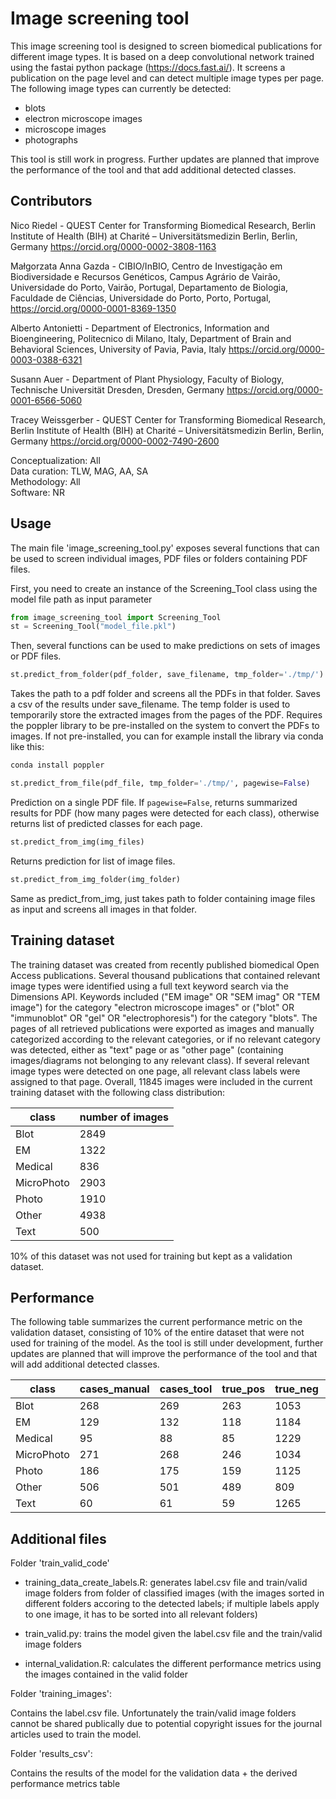# Image screening tool

This image screening tool is designed to screen biomedical publications for different image types. It is based on a deep convolutional network trained using the fastai python package (https://docs.fast.ai/). It screens a publication on the page level and can detect multiple image types per page. The following image types can currently be detected:

 - blots
 - electron microscope images
 - microscope images
 - photographs

This tool is still work in progress. Further updates are planned that improve the performance of the tool and that add additional detected classes.


## Contributors

Nico Riedel - 
QUEST Center for Transforming Biomedical Research, Berlin Institute of Health (BIH) at Charité – Universitätsmedizin Berlin, Berlin, Germany
https://orcid.org/0000-0002-3808-1163

Małgorzata Anna Gazda - 
CIBIO/InBIO, Centro de Investigação em Biodiversidade e Recursos Genéticos, Campus Agrário de Vairão, Universidade do Porto, Vairão, Portugal, Departamento de Biologia, Faculdade de Ciências, Universidade do Porto, Porto, Portugal, https://orcid.org/0000-0001-8369-1350
 
Alberto Antonietti - 
Department of Electronics, Information and Bioengineering, Politecnico di Milano, Italy, Department of Brain and Behavioral Sciences, University of Pavia, Pavia, Italy
https://orcid.org/0000-0003-0388-6321
 
Susann Auer - 
Department of Plant Physiology, Faculty of Biology, Technische Universität Dresden, Dresden, Germany
https://orcid.org/0000-0001-6566-5060

Tracey Weissgerber - 
QUEST Center for Transforming Biomedical Research, Berlin Institute of Health (BIH) at Charité – Universitätsmedizin Berlin, Berlin, Germany
https://orcid.org/0000-0002-7490-2600

Conceptualization: All \
Data curation: TLW, MAG, AA, SA \
Methodology: All \
Software: NR


## Usage

The main file 'image_screening_tool.py' exposes several functions that can be used to screen individual images, PDF files or folders containing PDF files.

First, you need to create an instance of the Screening_Tool class using the model file path as input parameter
```python
from image_screening_tool import Screening_Tool
st = Screening_Tool("model_file.pkl")
```

Then, several functions can be used to make predictions on sets of images or PDF files.

```python
st.predict_from_folder(pdf_folder, save_filename, tmp_folder='./tmp/')
```
Takes the path to a pdf folder and screens all the PDFs in that folder. Saves a csv of the results under save_filename. The temp folder is used to temporarily store the extracted images from the pages of the PDF. Requires the poppler library to be pre-installed on the system to convert the PDFs to images. If not pre-installed, you can for example install the library via conda like this:

```python
conda install poppler
```


```python
st.predict_from_file(pdf_file, tmp_folder='./tmp/', pagewise=False)
```
Prediction on a single PDF file. If ```pagewise=False```, returns summarized results for PDF (how many pages were detected for each class), otherwise returns list of predicted classes for each page.

```python
st.predict_from_img(img_files)
```

Returns prediction for list of image files. 

```python
st.predict_from_img_folder(img_folder)
```

Same as predict_from_img, just takes path to folder containing image files as input and screens all images in that folder.


## Training dataset

The training dataset was created from recently published biomedical Open Access publications. Several thousand publications that contained relevant image types were identified using a full text keyword search via the Dimensions API. Keywords included ("EM image" OR "SEM imag" OR "TEM image") for the category "electron microscope images" or ("blot" OR "immunoblot" OR "gel" OR "electrophoresis") for the category "blots". The pages of all retrieved publications were exported as images and manually categorized according to the relevant categories, or if no relevant category was detected, either as "text" page or as "other page" (containing images/diagrams not belonging to any relevant class). If several relevant image types were detected on one page, all relevant class labels were assigned to that page. Overall, 11845 images were included in the current training dataset with the following class distribution:

| class | number of images |
|-------|------------------|
| Blot | 2849 |
| EM | 1322 |
| Medical | 836 |
| MicroPhoto | 2903 |
| Photo | 1910 |
| Other | 4938 |
| Text | 500 |

10% of this dataset was not used for training but kept as a validation dataset.


## Performance

The following table summarizes the current performance metric on the validation dataset, consisting of 10% of the entire dataset that were not used for training of the model. As the tool is still under development, further updates are planned that will improve the performance of the tool and that will add additional detected classes.

| class | cases_manual | cases_tool | true_pos | true_neg | false_pos | false_neg | sensitivity | specificity | precision | recall | F1 | accuracy |
|-------|-------|-------|-------|-------|-------|-------|-------|-------|-------|-------|-------|-------|
| Blot | 268 | 269 | 263 | 1053 | 6 | 5 | 0.98 | 0.99 | 0.98 | 0.98 | 0.98 | 0.99 |
| EM | 129 | 132 | 118 | 1184 | 14 | 11 | 0.91 | 0.99 | 0.89 | 0.91 | 0.9 | 0.98 |
| Medical | 95 | 88 | 85 | 1229 | 3 | 10 | 0.89 | 1 | 0.97 | 0.89 | 0.93 | 0.99 |
| MicroPhoto | 271 | 268 | 246 | 1034 | 22 | 25 | 0.91 | 0.98 | 0.92 | 0.91 | 0.91 | 0.96 |
| Photo | 186 | 175 | 159 | 1125 | 16 | 27 | 0.85 | 0.99 | 0.91 | 0.85 | 0.88 | 0.97 |
| Other | 506 | 501 | 489 | 809 | 12 | 17 | 0.97 | 0.99 | 0.98 | 0.97 | 0.97 | 0.98 |
| Text | 60 | 61 | 59 | 1265 | 2 | 1 | 0.98 | 1 | 0.97 | 0.98 | 0.98 | 1 |



## Additional files

Folder 'train_valid_code'

 - training_data_create_labels.R:
   generates label.csv file and train/valid image folders from folder of classified images (with the images sorted in different folders accoring to the detected labels; if multiple labels apply to one image, it has to be sorted into all relevant folders)

 - train_valid.py:
   trains the model given the label.csv file and the train/valid image folders

 - internal_validation.R:
   calculates the different performance metrics using the images contained in the valid folder


Folder 'training_images':

Contains the label.csv file. Unfortunately the train/valid image folders cannot be shared publically due to potential copyright issues for the journal articles used to train the model.

Folder 'results_csv':

Contains the results of the model for the validation data + the derived performance metrics table
